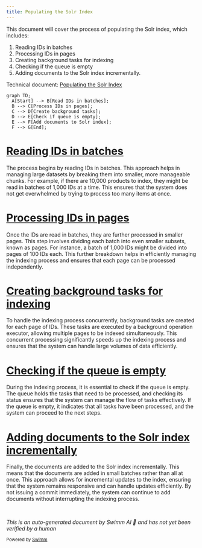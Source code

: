 ```yaml
---
title: Populating the Solr Index
---
```

This document will cover the process of populating the Solr index, which includes:

1. Reading IDs in batches
2. Processing IDs in pages
3. Creating background tasks for indexing
4. Checking if the queue is empty
5. Adding documents to the Solr index incrementally.

Technical document: <SwmLink doc-title="Populating the Solr Index">[Populating the Solr Index](/.swm/populating-the-solr-index.umpfgefw.sw.md)</SwmLink>

```mermaid
graph TD;
  A[Start] --> B[Read IDs in batches];
  B --> C[Process IDs in pages];
  C --> D[Create background tasks];
  D --> E[Check if queue is empty];
  E --> F[Add documents to Solr index];
  F --> G[End];
```

# [Reading IDs in batches](https://app.swimm.io/repos/Z2l0aHViJTNBJTNBQnJvYWRsZWFmQ29tbWVyY2UtZGVtby1uZXclM0ElM0FTd2ltbS1EZW1v/docs/umpfgefw#reading-ids-in-batches)

The process begins by reading IDs in batches. This approach helps in managing large datasets by breaking them into smaller, more manageable chunks. For example, if there are 10,000 products to index, they might be read in batches of 1,000 IDs at a time. This ensures that the system does not get overwhelmed by trying to process too many items at once.

# [Processing IDs in pages](https://app.swimm.io/repos/Z2l0aHViJTNBJTNBQnJvYWRsZWFmQ29tbWVyY2UtZGVtby1uZXclM0ElM0FTd2ltbS1EZW1v/docs/umpfgefw#processing-ids-in-pages)

Once the IDs are read in batches, they are further processed in smaller pages. This step involves dividing each batch into even smaller subsets, known as pages. For instance, a batch of 1,000 IDs might be divided into pages of 100 IDs each. This further breakdown helps in efficiently managing the indexing process and ensures that each page can be processed independently.

# [Creating background tasks for indexing](https://app.swimm.io/repos/Z2l0aHViJTNBJTNBQnJvYWRsZWFmQ29tbWVyY2UtZGVtby1uZXclM0ElM0FTd2ltbS1EZW1v/docs/umpfgefw#creating-background-tasks)

To handle the indexing process concurrently, background tasks are created for each page of IDs. These tasks are executed by a background operation executor, allowing multiple pages to be indexed simultaneously. This concurrent processing significantly speeds up the indexing process and ensures that the system can handle large volumes of data efficiently.

# [Checking if the queue is empty](https://app.swimm.io/repos/Z2l0aHViJTNBJTNBQnJvYWRsZWFmQ29tbWVyY2UtZGVtby1uZXclM0ElM0FTd2ltbS1EZW1v/docs/umpfgefw#checking-if-the-queue-is-empty)

During the indexing process, it is essential to check if the queue is empty. The queue holds the tasks that need to be processed, and checking its status ensures that the system can manage the flow of tasks effectively. If the queue is empty, it indicates that all tasks have been processed, and the system can proceed to the next steps.

# [Adding documents to the Solr index incrementally](https://app.swimm.io/repos/Z2l0aHViJTNBJTNBQnJvYWRsZWFmQ29tbWVyY2UtZGVtby1uZXclM0ElM0FTd2ltbS1EZW1v/docs/umpfgefw#adding-documents-to-the-index)

Finally, the documents are added to the Solr index incrementally. This means that the documents are added in small batches rather than all at once. This approach allows for incremental updates to the index, ensuring that the system remains responsive and can handle updates efficiently. By not issuing a commit immediately, the system can continue to add documents without interrupting the indexing process.

&nbsp;

*This is an auto-generated document by Swimm AI 🌊 and has not yet been verified by a human*

<SwmMeta version="3.0.0" repo-id="Z2l0aHViJTNBJTNBQnJvYWRsZWFmQ29tbWVyY2UtZGVtby1uZXclM0ElM0FTd2ltbS1EZW1v" repo-name="BroadleafCommerce-demo-new" doc-type="product-flows"><sup>Powered by [Swimm](/)</sup></SwmMeta>
